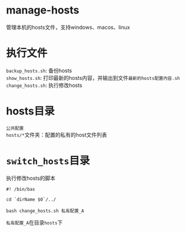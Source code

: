 # manage-hosts
管理本机的hosts文件，支持windows、macos、linux

# 执行文件

`backup_hosts.sh`: 备份hosts  
`show_hosts.sh`: 打印最新的hosts内容，并输出到文件`最新的hosts配置内容.sh`  
`change_hosts.sh`: 执行修改hosts

# hosts目录

`公共配置`    
`hosts/*`文件夹：配置的私有的host文件列表

# `switch_hosts`目录

执行修改hosts的脚本

```shell
#! /bin/bas

cd `dirName $0`/../

bash change_hosts.sh 私有配置_A
```

`私有配置_A`在目录`hosts`下